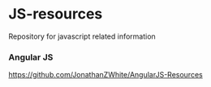 JS-resources
============

Repository for javascript related information

<h3>Angular JS</h3>

https://github.com/JonathanZWhite/AngularJS-Resources

